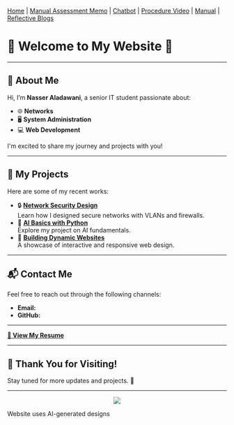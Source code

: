 [Home](index.md) | [Manual Assessment Memo](manual_assessment_memo.md) | [Chatbot](chatbot.md) | [Procedure Video](procedure_video.md) | [Manual](manual.md) | [Reflective Blogs](reflective_blogs.md) 

# 🌟 Welcome to My Website 🌟

---

## 📝 About Me
Hi, I’m **Nasser Aladawani**, a senior IT student passionate about:
- 🌐 **Networks**
- 🖥️ **System Administration**
- 💻 **Web Development**

I'm excited to share my journey and projects with you!

---

## 💼 My Projects
Here are some of my recent works:
- 🔒 **[Network Security Design](#)**  
  Learn how I designed secure networks with VLANs and firewalls.
- 🤖 **[AI Basics with Python](#)**  
  Explore my project on AI fundamentals.
- 🌟 **[Building Dynamic Websites](#)**  
  A showcase of interactive and responsive web design.

---

## 📬 Contact Me
Feel free to reach out through the following channels:
- **Email:**  
- **GitHub:** 

--- 
<!-- Empty Line -->

**[📄 View My Resume](ResumeNasser.pdf)**

<!-- Empty Line -->

---
## 🌈 Thank You for Visiting!
Stay tuned for more updates and projects. 🚀

---





<center><img src="https://static.vecteezy.com/system/resources/thumbnails/035/632/738/small_2x/ai-generated-reality-of-young-people-reaching-the-mountains-at-sunrise-and-beautiful-views-in-the-afternoon-photo.jpg"></center>

Website uses AI-generated designs
